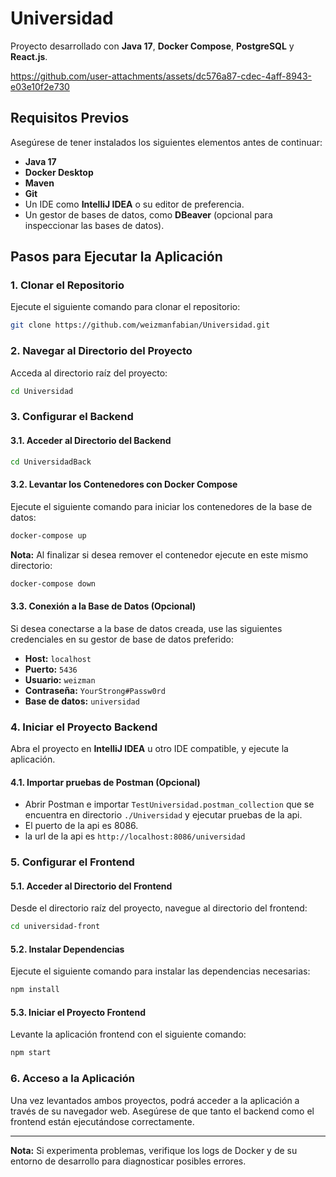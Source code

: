 # Universidad

Proyecto desarrollado con **Java 17**, **Docker Compose**, **PostgreSQL** y **React.js**.



https://github.com/user-attachments/assets/dc576a87-cdec-4aff-8943-e03e10f2e730



## Requisitos Previos

Asegúrese de tener instalados los siguientes elementos antes de continuar:

- **Java 17**
- **Docker Desktop**
- **Maven**
- **Git**
- Un IDE como **IntelliJ IDEA** o su editor de preferencia.
- Un gestor de bases de datos, como **DBeaver** (opcional para inspeccionar las bases de datos).

## Pasos para Ejecutar la Aplicación

### 1. Clonar el Repositorio

Ejecute el siguiente comando para clonar el repositorio:

```bash
git clone https://github.com/weizmanfabian/Universidad.git
```

### 2. Navegar al Directorio del Proyecto

Acceda al directorio raíz del proyecto:

```bash
cd Universidad
```

### 3. Configurar el Backend

#### 3.1. Acceder al Directorio del Backend

```bash
cd UniversidadBack
```

#### 3.2. Levantar los Contenedores con Docker Compose

Ejecute el siguiente comando para iniciar los contenedores de la base de datos:

```bash
docker-compose up
```
**Nota:** Al finalizar si desea remover el contenedor ejecute en este mismo directorio:
```bash
docker-compose down
```

#### 3.3. Conexión a la Base de Datos (Opcional)

Si desea conectarse a la base de datos creada, use las siguientes credenciales en su gestor de base de datos preferido:

- **Host:** `localhost`
- **Puerto:** `5436`
- **Usuario:** `weizman`
- **Contraseña:** `YourStrong#Passw0rd`
- **Base de datos:** `universidad`

### 4. Iniciar el Proyecto Backend

Abra el proyecto en **IntelliJ IDEA** u otro IDE compatible, y ejecute la aplicación.

#### 4.1. Importar pruebas de Postman (Opcional)
 - Abrir Postman e importar `TestUniversidad.postman_collection` que se encuentra en directorio `./Universidad` y ejecutar pruebas de la api.
 - El puerto de la api es 8086.
 - la url de la api es `http://localhost:8086/universidad`

### 5. Configurar el Frontend

#### 5.1. Acceder al Directorio del Frontend

Desde el directorio raíz del proyecto, navegue al directorio del frontend:

```bash
cd universidad-front
```

#### 5.2. Instalar Dependencias

Ejecute el siguiente comando para instalar las dependencias necesarias:

```bash
npm install
```

#### 5.3. Iniciar el Proyecto Frontend

Levante la aplicación frontend con el siguiente comando:

```bash
npm start
```

### 6. Acceso a la Aplicación

Una vez levantados ambos proyectos, podrá acceder a la aplicación a través de su navegador web. Asegúrese de que tanto el backend como el frontend están ejecutándose correctamente.

---

**Nota:** Si experimenta problemas, verifique los logs de Docker y de su entorno de desarrollo para diagnosticar posibles errores.

